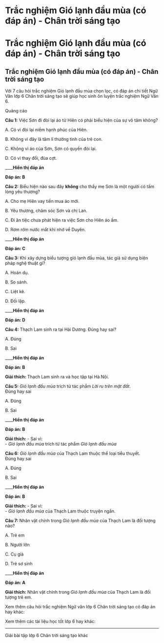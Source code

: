 # Trắc nghiệm Gió lạnh đầu mùa (có đáp án) - Chân trời sáng tạo

# Trắc nghiệm Gió lạnh đầu mùa (có đáp án) - Chân trời sáng tạo

## Trắc nghiệm Gió lạnh đầu mùa (có đáp án) - Chân trời sáng tạo

Với 7 câu hỏi trắc nghiệm Gió lạnh đầu mùa chọn lọc, có đáp án chi tiết Ngữ Văn lớp 6 Chân trời sáng tạo sẽ giúp học sinh ôn luyện trắc nghiệm Ngữ Văn 6.

Quảng cáo

**Câu 1:** Việc Sơn đi đòi lại áo từ Hiên có phải biểu hiện của sự vô tâm không?

A. Có vì đòi lại niềm hạnh phúc của Hiên.

B. Không vì đây là tâm lí thường tình của trẻ con.

C. Không vì áo của Sơn, Sơn có quyền đòi lại.

D. Có vì thay đổi, đùa cợt.

____**Hiển thị đáp án**

**Đáp án: B**

**Câu 2:** Biểu hiện nào sau đây **không** cho thấy mẹ Sơn là một người có tấm lòng yêu thương?

A. Cho mẹ Hiên vay tiền mua áo mới.

B. Yêu thương, chăm sóc Sơn và chị Lan.

C. Đi ăn tiệc chưa phát hiện ra việc Sơn cho Hiên áo ấm.

D. Rơm rớm nước mắt khi nhớ về Duyên.

____**Hiển thị đáp án**

**Đáp án: C**

**Câu 3:** Khi xây dựng biểu tượng gió lạnh đầu mùa, tác giả sử dụng biện pháp nghệ thuật gì?

A. Hoán dụ.

B. So sánh.

C. Liệt kê.

D. Đối lập. 

____**Hiển thị đáp án**

**Đáp án: D**

**Câu 4:** Thạch Lam sinh ra tại Hải Dương. Đúng hay sai?

A. Đúng

B. Sai 

____**Hiển thị đáp án**

**Đáp án: B**

**Giải thích:** Thạch Lam sinh ra và học tập tại Hà Nội.

**Câu 5:** _Gió lạnh đầu mùa_ trích từ tác phẩm _Lời ru trên mặt đất_.  
Đúng hay sai 

A. Đúng

B. Sai

____**Hiển thị đáp án**

**Đáp án: B**

**Giải thích:** \- Sai vì:  
\- _Gió lạnh đầu mùa_ trích từ tác phẩm _Gió lạnh đầu mùa_

**Câu 6:** _Gió lạnh đầu mùa_ của Thạch Lam thuộc thể loại tiểu thuyết.  
Đúng hay sai 

A. Đúng

B. Sai

____**Hiển thị đáp án**

**Đáp án: B**

**Giải thích:** \- Sai vì:  
\- _Gió lạnh đầu mùa_ của Thạch Lam thuộc truyện ngắn. 

**Câu 7:** Nhân vật chính trong _Gió lạnh đầu mùa_ của Thạch Lam là đối tượng nào?

A. Trẻ em

B. Người lớn

C. Cụ già

D. Trẻ sơ sinh

____**Hiển thị đáp án**

**Đáp án: A**

**Giải thích:** Nhân vật chính trong _Gió lạnh đầu mùa_ của Thạch Lam là đối tượng trẻ em. 

Xem thêm câu hỏi trắc nghiệm Ngữ văn lớp 6 Chân trời sáng tạo có đáp án hay khác:

Xem thêm các tài liệu học tốt lớp 6 hay khác:

* * *

Giải bài tập lớp 6 Chân trời sáng tạo khác
